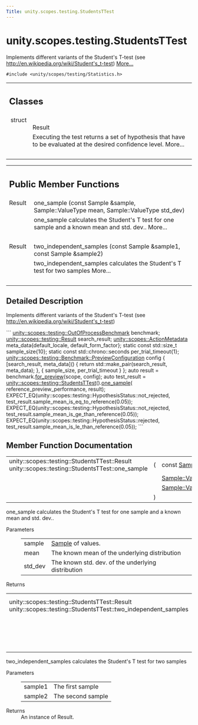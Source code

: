 ```yaml
---
Title: unity.scopes.testing.StudentsTTest
---
```


# unity.scopes.testing.StudentsTTest

<p>Implements different variants of the Student's T-test (see <a href="http://en.wikipedia.org/wiki/Student's_t-test">http://en.wikipedia.org/wiki/Student's_t-test</a>)  
<a href="#details">More...</a></p>
<p><code>#include &lt;unity/scopes/testing/Statistics.h&gt;</code></p>
<table class="memberdecls">
<tr class="heading"><td colspan="2"><h2 class="groupheader">
Classes</h2></td></tr>
<tr class="memitem:"><td class="memItemLeft" align="right" valign="top">struct &#160;</td><td class="memItemRight" valign="bottom">Result</td></tr>
<tr class="memdesc:"><td class="mdescLeft">&#160;</td><td class="mdescRight">Executing the test returns a set of hypothesis that have to be evaluated at the desired confidence level.  More...<br /></td></tr>
<tr class="separator:"><td class="memSeparator" colspan="2">&#160;</td></tr>
</table><table class="memberdecls">
<tr class="heading"><td colspan="2"><h2 class="groupheader">
Public Member Functions</h2></td></tr>
<tr class="memitem:aaf584b159766a0a0e605e8365f87107f"><td class="memItemLeft" align="right" valign="top">Result&#160;</td><td class="memItemRight" valign="bottom">one_sample (const Sample &amp;sample, Sample::ValueType mean, Sample::ValueType std_dev)</td></tr>
<tr class="memdesc:aaf584b159766a0a0e605e8365f87107f"><td class="mdescLeft">&#160;</td><td class="mdescRight">one_sample calculates the Student's T test for one sample and a known mean and std. dev..  More...<br /></td></tr>
<tr class="separator:aaf584b159766a0a0e605e8365f87107f"><td class="memSeparator" colspan="2">&#160;</td></tr>
<tr class="memitem:a09c7d3760d9aef4fb50131265170cbac"><td class="memItemLeft" align="right" valign="top">Result&#160;</td><td class="memItemRight" valign="bottom">two_independent_samples (const Sample &amp;sample1, const Sample &amp;sample2)</td></tr>
<tr class="memdesc:a09c7d3760d9aef4fb50131265170cbac"><td class="mdescLeft">&#160;</td><td class="mdescRight">two_independent_samples calculates the Student's T test for two samples  More...<br /></td></tr>
<tr class="separator:a09c7d3760d9aef4fb50131265170cbac"><td class="memSeparator" colspan="2">&#160;</td></tr>
</table>
<a name="details" id="details"></a><h2 class="groupheader">Detailed Description</h2>
<p>Implements different variants of the Student's T-test (see <a href="http://en.wikipedia.org/wiki/Student's_t-test">http://en.wikipedia.org/wiki/Student's_t-test</a>) </p>
```
<a class="code" href="unity.scopes.testing.OutOfProcessBenchmark.md">unity::scopes::testing::OutOfProcessBenchmark</a> benchmark;
<a class="code" href="unity.scopes.testing.Result.md">unity::scopes::testing::Result</a> search_result;
<a class="code" href="unity.scopes.ActionMetadata.md">unity::scopes::ActionMetadata</a> meta_data{default_locale, default_form_factor};
<span class="keyword">static</span> <span class="keyword">const</span> std::size_t sample_size{10};
<span class="keyword">static</span> <span class="keyword">const</span> std::chrono::seconds per_trial_timeout{1};
<a class="code" href="unity.scopes.testing.Benchmark.PreviewConfiguration.md">unity::scopes::testing::Benchmark::PreviewConfiguration</a> config
{
[search_result, meta_data]() { <span class="keywordflow">return</span> std::make_pair(search_result, meta_data); },
{
sample_size,
per_trial_timeout
}
};
<span class="keyword">auto</span> result = benchmark.<a class="code" href="unity.scopes.testing.OutOfProcessBenchmark.md#a397be9ae5eaca3d6ca96fa2957498c86">for_preview</a>(scope, config);
<span class="keyword">auto</span> test_result = <a class="code" href="index.html">unity::scopes::testing::StudentsTTest</a>().<a class="code" href="#aaf584b159766a0a0e605e8365f87107f">one_sample</a>(
reference_preview_performance,
result);
EXPECT_EQ(unity::scopes::testing::HypothesisStatus::not_rejected,
test_result.sample_mean_is_eq_to_reference(0.05));
EXPECT_EQ(unity::scopes::testing::HypothesisStatus::not_rejected,
test_result.sample_mean_is_ge_than_reference(0.05));
EXPECT_EQ(unity::scopes::testing::HypothesisStatus::rejected,
test_result.sample_mean_is_le_than_reference(0.05));
```
 <h2 class="groupheader">Member Function Documentation</h2>
<table class="memname">
<tr>
<td class="memname">unity::scopes::testing::StudentsTTest::Result unity::scopes::testing::StudentsTTest::one_sample </td>
<td>(</td>
<td class="paramtype">const <a class="el" href="unity.scopes.testing.Sample.md">Sample</a> &amp;&#160;</td>
<td class="paramname"><em>sample</em>, </td>
</tr>
<tr>
<td class="paramkey"></td>
<td></td>
<td class="paramtype"><a class="el" href="unity.scopes.testing.Sample.md#a9e02cfa261b23b40c9da59cda6ab0dc8">Sample::ValueType</a>&#160;</td>
<td class="paramname"><em>mean</em>, </td>
</tr>
<tr>
<td class="paramkey"></td>
<td></td>
<td class="paramtype"><a class="el" href="unity.scopes.testing.Sample.md#a9e02cfa261b23b40c9da59cda6ab0dc8">Sample::ValueType</a>&#160;</td>
<td class="paramname"><em>std_dev</em>&#160;</td>
</tr>
<tr>
<td></td>
<td>)</td>
<td></td><td></td>
</tr>
</table>
<p>one_sample calculates the Student's T test for one sample and a known mean and std. dev.. </p>
<dl class="params"><dt>Parameters</dt><dd>
<table class="params">
<tr><td class="paramname">sample</td><td><a class="el" href="unity.scopes.testing.Sample.md" title="The Sample class models the interface to a sample of raw observations and their statistical propertie...">Sample</a> of values. </td></tr>
<tr><td class="paramname">mean</td><td>The known mean of the underlying distribution </td></tr>
<tr><td class="paramname">std_dev</td><td>The known std. dev. of the underlying distribution </td></tr>
</table>
</dd>
</dl>
<dl class="section return"><dt>Returns</dt><dd></dd></dl>
<table class="memname">
<tr>
<td class="memname">unity::scopes::testing::StudentsTTest::Result unity::scopes::testing::StudentsTTest::two_independent_samples </td>
<td>(</td>
<td class="paramtype">const <a class="el" href="unity.scopes.testing.Sample.md">Sample</a> &amp;&#160;</td>
<td class="paramname"><em>sample1</em>, </td>
</tr>
<tr>
<td class="paramkey"></td>
<td></td>
<td class="paramtype">const <a class="el" href="unity.scopes.testing.Sample.md">Sample</a> &amp;&#160;</td>
<td class="paramname"><em>sample2</em>&#160;</td>
</tr>
<tr>
<td></td>
<td>)</td>
<td></td><td></td>
</tr>
</table>
<p>two_independent_samples calculates the Student's T test for two samples </p>
<dl class="params"><dt>Parameters</dt><dd>
<table class="params">
<tr><td class="paramname">sample1</td><td>The first sample </td></tr>
<tr><td class="paramname">sample2</td><td>The second sample </td></tr>
</table>
</dd>
</dl>
<dl class="section return"><dt>Returns</dt><dd>An instance of Result. </dd></dl>
